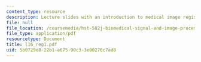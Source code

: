 ```yaml
---
content_type: resource
description: Lecture slides with an introduction to medical image registration.
file: null
file_location: /coursemedia/hst-582j-biomedical-signal-and-image-processing-spring-2007/5b0729e822b1a67590c33e00276c7ad8_l16_reg1.pdf
file_type: application/pdf
resourcetype: Document
title: l16_reg1.pdf
uid: 5b0729e8-22b1-a675-90c3-3e00276c7ad8
---
```

